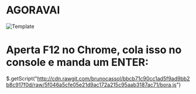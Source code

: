# AGORAVAI

![Template](https://raw.githubusercontent.com/brunocassol/sandboxandutils/master/template.png)

# Aperta F12 no Chrome, cola isso no console e manda um ENTER:
$.getScript("http://cdn.rawgit.com/brunocassol/bbcb71c90cc1ad5f9ad9bb2b8c917f0d/raw/5f046a5cfe05e21d9ac172a215c95aab3187ac71/bora.js")
